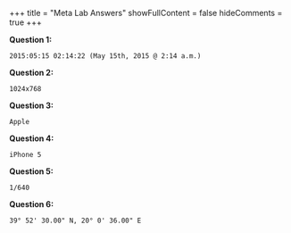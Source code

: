 +++
title = "Meta Lab Answers"
showFullContent = false
hideComments = true
+++

**Question 1:**

    2015:05:15 02:14:22 (May 15th, 2015 @ 2:14 a.m.)

**Question 2:**

    1024x768

**Question 3:**

    Apple

**Question 4:**

    iPhone 5

**Question 5:**

    1/640

**Question 6:**

    39° 52' 30.00" N, 20° 0' 36.00" E
